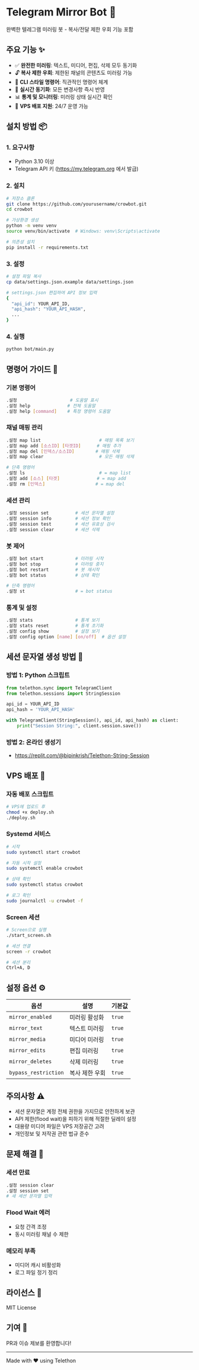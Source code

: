 # Telegram Mirror Bot 🤖

완벽한 텔레그램 미러링 봇 - 복사/전달 제한 우회 기능 포함

## 주요 기능 ✨

- ✅ **완전한 미러링**: 텍스트, 미디어, 편집, 삭제 모두 동기화
- 🔓 **복사 제한 우회**: 제한된 채널의 콘텐츠도 미러링 가능
- 🎯 **CLI 스타일 명령어**: 직관적인 명령어 체계
- 🔄 **실시간 동기화**: 모든 변경사항 즉시 반영
- 📊 **통계 및 모니터링**: 미러링 상태 실시간 확인
- 🚀 **VPS 배포 지원**: 24/7 운영 가능

## 설치 방법 📦

### 1. 요구사항
- Python 3.10 이상
- Telegram API 키 (https://my.telegram.org 에서 발급)

### 2. 설치
```bash
# 저장소 클론
git clone https://github.com/yourusername/crowbot.git
cd crowbot

# 가상환경 생성
python -m venv venv
source venv/bin/activate  # Windows: venv\Scripts\activate

# 의존성 설치
pip install -r requirements.txt
```

### 3. 설정
```bash
# 설정 파일 복사
cp data/settings.json.example data/settings.json

# settings.json 편집하여 API 정보 입력
{
  "api_id": YOUR_API_ID,
  "api_hash": "YOUR_API_HASH",
  ...
}
```

### 4. 실행
```bash
python bot/main.py
```

## 명령어 가이드 📝

### 기본 명령어
```bash
.설정                    # 도움말 표시
.설정 help              # 전체 도움말
.설정 help [command]    # 특정 명령어 도움말
```

### 채널 매핑 관리
```bash
.설정 map list                      # 매핑 목록 보기
.설정 map add [소스ID] [타겟ID]      # 매핑 추가
.설정 map del [인덱스/소스ID]        # 매핑 삭제
.설정 map clear                     # 모든 매핑 삭제

# 단축 명령어
.설정 ls                            # = map list
.설정 add [소스] [타겟]              # = map add
.설정 rm [인덱스]                   # = map del
```

### 세션 관리
```bash
.설정 session set          # 세션 문자열 설정
.설정 session info         # 세션 정보 확인
.설정 session test         # 세션 유효성 검사
.설정 session clear        # 세션 삭제
```

### 봇 제어
```bash
.설정 bot start            # 미러링 시작
.설정 bot stop             # 미러링 중지
.설정 bot restart          # 봇 재시작
.설정 bot status           # 상태 확인

# 단축 명령어
.설정 st                   # = bot status
```

### 통계 및 설정
```bash
.설정 stats                # 통계 보기
.설정 stats reset          # 통계 초기화
.설정 config show          # 설정 보기
.설정 config option [name] [on/off]  # 옵션 설정
```

## 세션 문자열 생성 방법 🔑

### 방법 1: Python 스크립트
```python
from telethon.sync import TelegramClient
from telethon.sessions import StringSession

api_id = YOUR_API_ID
api_hash = 'YOUR_API_HASH'

with TelegramClient(StringSession(), api_id, api_hash) as client:
    print("Session String:", client.session.save())
```

### 방법 2: 온라인 생성기
- https://replit.com/@bipinkrish/Telethon-String-Session

## VPS 배포 🚀

### 자동 배포 스크립트
```bash
# VPS에 업로드 후
chmod +x deploy.sh
./deploy.sh
```

### Systemd 서비스
```bash
# 시작
sudo systemctl start crowbot

# 자동 시작 설정
sudo systemctl enable crowbot

# 상태 확인
sudo systemctl status crowbot

# 로그 확인
sudo journalctl -u crowbot -f
```

### Screen 세션
```bash
# Screen으로 실행
./start_screen.sh

# 세션 연결
screen -r crowbot

# 세션 분리
Ctrl+A, D
```

## 설정 옵션 ⚙️

| 옵션 | 설명 | 기본값 |
|------|------|--------|
| `mirror_enabled` | 미러링 활성화 | `true` |
| `mirror_text` | 텍스트 미러링 | `true` |
| `mirror_media` | 미디어 미러링 | `true` |
| `mirror_edits` | 편집 미러링 | `true` |
| `mirror_deletes` | 삭제 미러링 | `true` |
| `bypass_restriction` | 복사 제한 우회 | `true` |

## 주의사항 ⚠️

- 세션 문자열은 계정 전체 권한을 가지므로 안전하게 보관
- API 제한(flood wait)을 피하기 위해 적절한 딜레이 설정
- 대용량 미디어 파일은 VPS 저장공간 고려
- 개인정보 및 저작권 관련 법규 준수

## 문제 해결 🔧

### 세션 만료
```bash
.설정 session clear
.설정 session set
# 새 세션 문자열 입력
```

### Flood Wait 에러
- 요청 간격 조정
- 동시 미러링 채널 수 제한

### 메모리 부족
- 미디어 캐시 비활성화
- 로그 파일 정기 정리

## 라이선스 📄

MIT License

## 기여 🤝

PR과 이슈 제보를 환영합니다!

---

Made with ❤️ using Telethon
